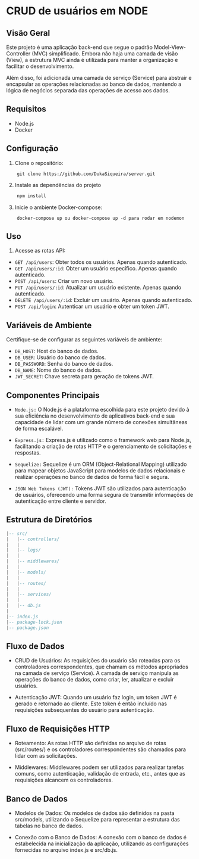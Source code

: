 # CRUD de usuários em NODE

## Visão Geral
Este projeto é uma aplicação back-end que segue o padrão Model-View-Controller (MVC) simplificado. Embora não haja uma camada de visão (View), a estrutura MVC ainda é utilizada para manter a organização e facilitar o desenvolvimento.

Além disso, foi adicionada uma camada de serviço (Service) para abstrair e encapsular as operações relacionadas ao banco de dados, mantendo a lógica de negócios separada das operações de acesso aos dados.

## Requisitos

- Node.js
- Docker

## Configuração

1. Clone o repositório:
```git
    git clone https://github.com/DukaSiqueira/server.git
```

2. Instale as dependências do projeto

```js
    npm install
```

3. Inicie o ambiente Docker-compose:
```docker
    docker-compose up ou docker-compose up -d para rodar em nodemon
```

## Uso

1. Acesse as rotas API:

- `GET /api/users`: Obter todos os usuários. Apenas quando autenticado.
- `GET /api/users/:id`: Obter um usuário específico. Apenas quando autenticado.
- `POST /api/users`: Criar um novo usuário.
- `PUT /api/users/:id`: Atualizar um usuário existente. Apenas quando autenticado.
- `DELETE /api/users/:id`: Excluir um usuário. Apenas quando autenticado.
- `POST /api/login`: Autenticar um usuário e obter um token JWT.

## Variáveis de Ambiente

Certifique-se de configurar as seguintes variáveis de ambiente:

- `DB_HOST`: Host do banco de dados.
- `DB_USER`: Usuário do banco de dados.
- `DB_PASSWORD`: Senha do banco de dados.
- `DB_NAME`: Nome do banco de dados.
- `JWT_SECRET`: Chave secreta para geração de tokens JWT.

## Componentes Principais
- `Node.js:` O Node.js é a plataforma escolhida para este projeto devido à sua eficiência no desenvolvimento de aplicativos back-end e sua capacidade de lidar com um grande número de conexões simultâneas de forma escalável.

- `Express.js:` Express.js é utilizado como o framework web para Node.js, facilitando a criação de rotas HTTP e o gerenciamento de solicitações e respostas.

- `Sequelize:` Sequelize é um ORM (Object-Relational Mapping) utilizado para mapear objetos JavaScript para modelos de dados relacionais e realizar operações no banco de dados de forma fácil e segura.

- `JSON Web Tokens (JWT):` Tokens JWT são utilizados para autenticação de usuários, oferecendo uma forma segura de transmitir informações de autenticação entre cliente e servidor.

## Estrutura de Diretórios
```lua
|-- src/
|   |-- controllers/
|   |
|   |-- logs/
|   |
|   |-- middlewares/
|   |
|   |-- models/
|   |
|   |-- routes/
|   |
|   |-- services/
|   |
|   |-- db.js
|
|-- index.js
|-- package-lock.json
|-- package.json
```

## Fluxo de Dados
- CRUD de Usuários: As requisições do usuário são roteadas para os controladores correspondentes, que chamam os métodos apropriados na camada de serviço (Service). A camada de serviço manipula as operações do banco de dados, como criar, ler, atualizar e excluir usuários.

- Autenticação JWT: Quando um usuário faz login, um token JWT é gerado e retornado ao cliente. Este token é então incluído nas requisições subsequentes do usuário para autenticação.

## Fluxo de Requisições HTTP

- Roteamento: As rotas HTTP são definidas no arquivo de rotas (src/routes/) e os controladores correspondentes são chamados para lidar com as solicitações.

- Middlewares: Middlewares podem ser utilizados para realizar tarefas comuns, como autenticação, validação de entrada, etc., antes que as requisições alcancem os controladores.

## Banco de Dados

- Modelos de Dados: Os modelos de dados são definidos na pasta src/models, utilizando o Sequelize para representar a estrutura das tabelas no banco de dados.

- Conexão com o Banco de Dados: A conexão com o banco de dados é estabelecida na inicialização da aplicação, utilizando as configurações fornecidas no arquivo index.js e src/db.js.
